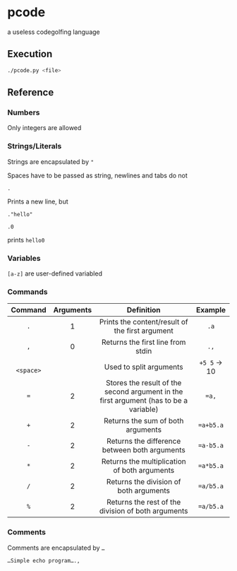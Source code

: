 # pcode
a useless codegolfing language

## Execution
```bash
./pcode.py <file>
```

## Reference
### Numbers
Only integers are allowed
### Strings/Literals
Strings are encapsulated by `"`

Spaces have to be passed as string, newlines and tabs do not
```
.

```
Prints a new line, but
```
."hello"

.0
```
prints `hello0`
### Variables
`[a-z]` are user-defined variabled
### Commands
| Command | Arguments | Definition | Example |
|:-------:|:---------:|:----------:|:-------:|
| `.`     | 1         | Prints the content/result of the first argument | `.a` 
| `,`     | 0         | Returns the first line from stdin | `.,`
| ` `<br/>`<space>`|           | Used to split arguments | `+5 5` → 10
| `=`     | 2         | Stores the result of the second argument in the first argument (has to be a variable) | `=a,`
| `+`     | 2         | Returns the sum of both arguments | `=a+b5.a`
| `-`     | 2         | Returns the difference between both arguments | `=a-b5.a`
| `*`     | 2         | Returns the multiplication of both arguments | `=a*b5.a`
| `/`     | 2         | Returns the division of both arguments | `=a/b5.a`
| `%`     | 2         | Returns the rest of the division of both arguments | `=a/b5.a`


### Comments
Comments are encapsulated by `…`
```
…Simple echo program….,
```